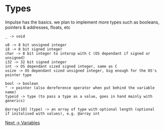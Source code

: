 # Types
Impulse has the basics. we plan to implement more types such as booleans, pointers & addresses, floats, etc
<br>
```
_ -> void

u8 -> 8 bit unsigned integer
i8 -> 8 bit signed integer
char -> 8 bit integer to interop with C (OS dependant if signed or unsigned)
i32 -> 32 bit signed integer
int -> OS dependant sized signed integer, same as C
usize -> OS dependant sized unsigned integer, big enough for the OS's pointer type

bool -> boolean
^ -> pointer (also dereference operator when put behind the variable name)
typeid -> type (to pass a type as a value, goes in hand mainly with generics)

@array[10] (type) -> an array of type with optional length (optional if initalised with values), e.g. @array int
```

<a href="./Variables.md">Next -> Variables</a>
